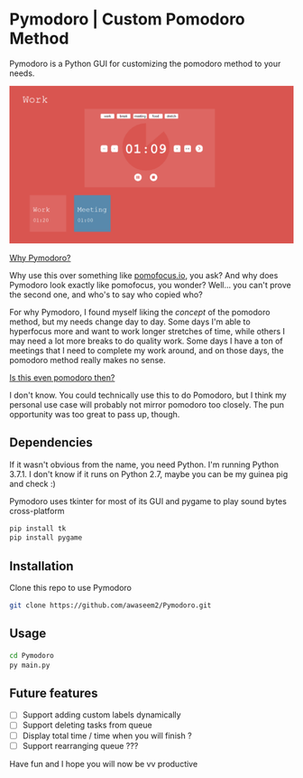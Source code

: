 # Pymodoro | Custom Pomodoro Method

Pymodoro is a Python GUI for customizing the pomodoro method to your needs.

![Pymodoro Screenshot](Screenshot.png)

<ins>Why Pymodoro?</ins>

Why use this over something like [pomofocus.io](https://pomofocus.io/), you ask? And why does Pymodoro look exactly like pomofocus, you wonder? Well... you can't prove the second one, and who's to say who copied who?

For why Pymodoro, I found myself liking the *concept* of the pomodoro method, but my needs change day to day. Some days I'm able to hyperfocus more and want to work longer stretches of time, while others I may need a lot more breaks to do quality work. Some days I have a ton of meetings that I need to complete my work around, and on those days, the pomodoro method really makes no sense. 

<ins>Is this even pomodoro then?</ins>

I don't know. You could technically use this to do Pomodoro, but I think my personal use case will probably not mirror pomodoro too closely. The pun opportunity was too great to pass up, though.

## Dependencies

If it wasn't obvious from the name, you need Python. I'm running Python 3.7.1. I don't know if it runs on Python 2.7, maybe you can be my guinea pig and check :)

Pymodoro uses tkinter for most of its GUI and pygame to play sound bytes cross-platform
```bash
pip install tk
pip install pygame
```

## Installation

Clone this repo to use Pymodoro

```bash
git clone https://github.com/awaseem2/Pymodoro.git
```

## Usage

```bash
cd Pymodoro
py main.py
```

## Future features
- [ ] Support adding custom labels dynamically
- [ ] Support deleting tasks from queue
- [ ] Display total time / time when you will finish ?
- [ ] Support rearranging queue ???

Have fun and I hope you will now be vv productive
